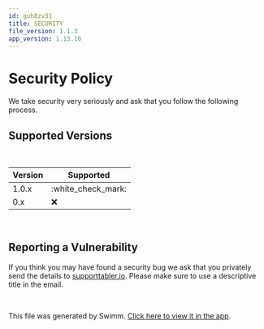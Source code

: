 ```yaml
---
id: guh8zv31
title: SECURITY
file_version: 1.1.3
app_version: 1.13.10
---
```


# Security Policy

We take security very seriously and ask that you follow the following process.

## Supported Versions

<br/>

|Version|Supported           |
|-------|--------------------|
|1.0.x  |:white\_check\_mark:|
|0.x    |:x:                 |

<br/>

## Reporting a Vulnerability

If you think you may have found a security bug we ask that you privately send the details to [supporttabler.io](mailto:suort@tab.o). Please make sure to use a descriptive title in the email.

<br/>

This file was generated by Swimm. [Click here to view it in the app](https://swimm-web-app.web.app/repos/Z2l0aHViJTNBJTNBdGFibGVyJTNBJTNBc2h1anV1dQ==/docs/guh8zv31).
